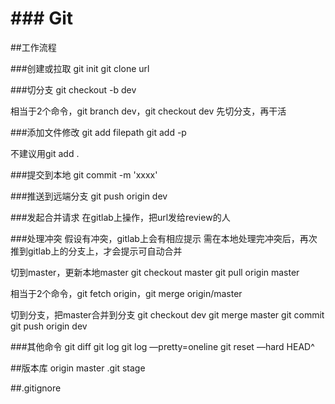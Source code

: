 # ### Git

##工作流程

###创建或拉取
git init
git clone url

###切分支
git checkout -b dev

相当于2个命令，git branch dev，git checkout dev
先切分支，再干活

###添加文件修改
git add filepath
git add -p

不建议用git add .

###提交到本地
git commit -m 'xxxx'

###推送到远端分支
git push origin dev

###发起合并请求
在gitlab上操作，把url发给review的人

###处理冲突
假设有冲突，gitlab上会有相应提示
需在本地处理完冲突后，再次推到gitlab上的分支上，才会提示可自动合并

切到master，更新本地master
git checkout master
git pull origin master

相当于2个命令，git fetch origin，git merge origin/master

切到分支，把master合并到分支
git checkout dev
git merge master
git commit
git push origin dev

###其他命令
git diff
git log
git log —pretty=oneline
git reset —hard HEAD^

##版本库
origin master
.git
stage

##.gitignore

